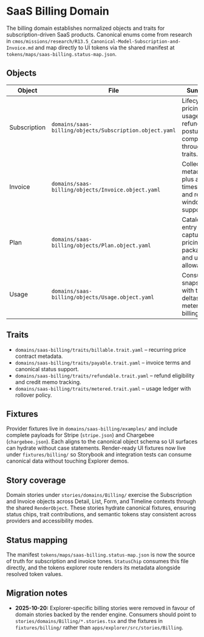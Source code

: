 # SaaS Billing Domain

The billing domain establishes normalized objects and traits for subscription-driven SaaS products. Canonical enums come from research in `cmos/missions/research/R13.5_Canonical-Model-Subscription-and-Invoice.md` and map directly to UI tokens via the shared manifest at `tokens/maps/saas-billing.status-map.json`.

## Objects

| Object | File | Summary |
| --- | --- | --- |
| Subscription | `domains/saas-billing/objects/Subscription.object.yaml` | Lifecycle, pricing, usage, and refund posture composed through traits. |
| Invoice | `domains/saas-billing/objects/Invoice.object.yaml` | Collections metadata plus audit timestamps and refund window support. |
| Plan | `domains/saas-billing/objects/Plan.object.yaml` | Catalog entry capturing pricing, packaging, and usage allowances. |
| Usage | `domains/saas-billing/objects/Usage.object.yaml` | Consumption snapshot with trend deltas for metered billing. |

## Traits

- `domains/saas-billing/traits/billable.trait.yaml` – recurring price contract metadata.
- `domains/saas-billing/traits/payable.trait.yaml` – invoice terms and canonical status support.
- `domains/saas-billing/traits/refundable.trait.yaml` – refund eligibility and credit memo tracking.
- `domains/saas-billing/traits/metered.trait.yaml` – usage ledger with rollover policy.

## Fixtures

Provider fixtures live in `domains/saas-billing/examples/` and include complete payloads for Stripe (`stripe.json`) and Chargebee (`chargebee.json`). Each aligns to the canonical object schema so UI surfaces can hydrate without case statements. Render-ready UI fixtures now live under `fixtures/billing/` so Storybook and integration tests can consume canonical data without touching Explorer demos.

## Story coverage

Domain stories under `stories/domains/Billing/` exercise the Subscription and Invoice objects across Detail, List, Form, and Timeline contexts through the shared `RenderObject`. These stories hydrate canonical fixtures, ensuring status chips, trait contributions, and semantic tokens stay consistent across providers and accessibility modes.

## Status mapping

The manifest `tokens/maps/saas-billing.status-map.json` is now the source of truth for subscription and invoice tones. `StatusChip` consumes this file directly, and the tokens explorer route renders its metadata alongside resolved token values.

## Migration notes

- **2025-10-20:** Explorer-specific billing stories were removed in favour of domain stories backed by the render engine. Consumers should point to `stories/domains/Billing/*.stories.tsx` and the fixtures in `fixtures/billing/` rather than `apps/explorer/src/stories/Billing`.
